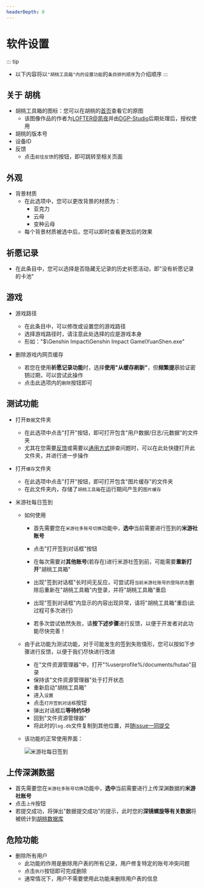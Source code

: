 ```yaml
---
headerDepth: 0
---
```


# 软件设置

::: tip
- 以下内容将以`"胡桃工具箱"内的设置功能`的`条目排列顺序`为介绍顺序
:::

## 关于 胡桃
- 胡桃工具箱的图标：您可以在胡桃的[首页](https://hut.ao/)查看它的原图
    - 该图像作品的作者为[LOFTER@夙夜](https://dieqi32894.lofter.com/post/4b58ce16_2b6b2d365)并由[DGP-Studio](https://github.com/DGP-Studio)后期处理后，授权使用
- 胡桃的版本号
- 设备ID
- 反馈
    - 点击`前往反馈`的按钮，即可跳转至相关页面

## 外观
- 背景材质
    - 在此选项中，您可以更改背景的材质为：
        - 亚克力
        - 云母
        - 变种云母
    - 每个背景材质被选中后，您可以即时查看更改后的效果

## 祈愿记录
- 在此条目中，您可以选择是否隐藏无记录的历史祈愿活动，即"没有祈愿记录的卡池"

## 游戏
- 游戏路径
    - 在此条目中，可以修改或设置您的游戏路径
    - 选择游戏路径时，请注意此处选择的应是游戏本身
    - 形如："$\Genshin Impact\Genshin Impact Game\YuanShen.exe"
       
- 删除游戏内网页缓存
    - 若您在使用**祈愿记录功能**时，选择**使用"从缓存刷新"**，但**频繁提示**验证密钥过期，可以尝试此操作
    - 点击此选项内的`删除`按钮即可

## 测试功能

- 打开`数据`文件夹
    - 在此选项中点击"打开"按钮，即可打开包含"用户数据/日志/元数据"的文件夹
    - 尤其在您需要[反馈](https://hut.ao/statements/bug-report.html)或需要以[通用方式](https://hut.ao/FAQ/most-frequent-questions.html#%E5%85%B6%E4%BB%96%E9%97%AE%E9%A2%98%E7%9A%84%E9%80%9A%E7%94%A8%E6%8E%92%E6%9F%A5%E6%96%B9%E5%BC%8F)排查问题时，可以在此处快捷打开此文件夹，并进行进一步操作
          
- 打开`缓存`文件夹
    - 在此选项中点击"打开"按钮，即可打开包含"图片缓存"的文件夹
    - 在此文件夹内，存储了`胡桃工具箱`在运行期间产生的`图片缓存`
          
- 米游社每日签到<Badge text="最新功能" type="tip" />
    - 如何使用
        - 首先需要您在`米游社多账号切换`功能中，**选中**当前需要进行签到的**米游社账号**
        - 点击"打开签到对话框"按钮
        - 在每次需要对**其他账号**(若存在)进行米游社签到前，可能需要**重新打开**"胡桃工具箱"
        - 出现"签到对话框"长时间无反应，可尝试将`当前米游社账号的登陆状态`删除后重新在"胡桃工具箱"内登录，并将"胡桃工具箱"重启
        - 出现"签到对话框"内显示的内容出现异常，请将"胡桃工具箱"重启(此过程可多次进行)
          
        - 若多次尝试依然失败，请**按下述步骤**进行反馈，以便于开发者对此功能尽快完善！   
          
    - 由于此功能为测试功能，对于可能发生的签到失败情形，您可以按如下步骤进行反馈，以便于我们尽快进行改进
        - 在"文件资源管理器"中，打开"%userprofile%/documents/hutao"目录
        - 保持该"文件资源管理器"处于打开状态
        - 重新启动"胡桃工具箱"
        - 进入`设置`
        - 点击`打开签到对话框`按钮
        - 弹出对话框后**等待约5秒**
        - 回到"文件资源管理器"
        - 将此时的`log.db`文件复制到其他位置，并[随issue一同提交](https://github.com/DGP-Studio/Snap.Hutao/issues/new/choose) 
             
    - 该功能的正常使用界面：
             
       ![米游社每日签到 ](https://user-images.githubusercontent.com/96916320/204124996-5a2e33a2-4660-4f99-b7fe-05b5d9b438a3.png)
          
## 上传深渊数据
- 首先需要您在`米游社多账号切换`功能中，**选中**当前需要进行上传深渊数据的**米游社账号** 
- 点击`上传`按钮
- 若提交成功，将弹出"数据提交成功"的提示，此时您的**深镜螺旋等有关数据**将被统计到[胡桃数据库](https://hut.ao/features/hutao-API.html)
          
## 危险功能
- 删除所有用户
    - 此功能的作用是删除用户表的所有记录，用户修复特定的账号冲突问题
    - 点击`执行`按钮即可完成删除
    - 通常情况下，用户不需要使用此功能来删除用户表的信息
          
